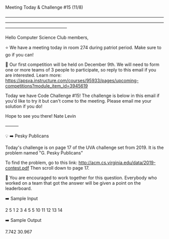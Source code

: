 Meeting Today & Challenge #15 (11/8)

——————————————————————————————————————————————————————————————————————————————————————

Hello Computer Science Club members,

⭐️ We have a meeting today in room 274 during patriot period.
Make sure to go if you can!

🚨 Our first competition will be held on December 9th. We will need to form one or more teams of 3 people to participate, so reply to this email if you are interested.
Learn more: https://apsva.instructure.com/courses/95933/pages/upcoming-competitions?module_item_id=3945619

Today we have Code Challenge #15! The challenge is below in this email if you'd like to try it but can't come to the meeting. Please email me your solution if you do!

Hope to see you there!
Nate Levin

———

💡 ➡️ Pesky Publicans

Today's challenge is on page 17 of the UVA challenge set from 2019. It is the problem named "G. Pesky Publicans"

To find the problem, go to this link: http://acm.cs.virginia.edu/data/2019-contest.pdf
Then scroll down to page 17.

👥 You are encouraged to work together for this question. Everybody who worked on a team that got the answer will be given a point on the leaderboard.

➡️ Sample Input

2
5
1 2 3 4 5
5
10 11 12 13 14

➡️ Sample Output

7.742
30.967
